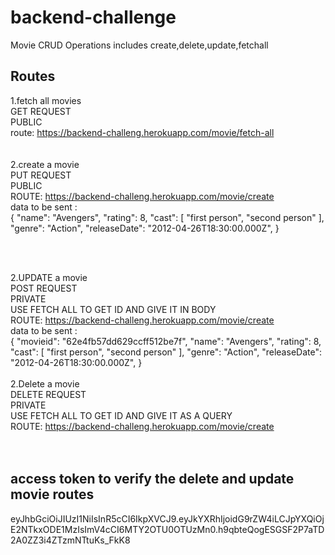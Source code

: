 # backend-challenge
Movie CRUD Operations includes create,delete,update,fetchall

## Routes

1.fetch all movies <br />
GET REQUEST <br />
PUBLIC <br />
route: https://backend-challeng.herokuapp.com/movie/fetch-all <br />
 <br /> <br />
2.create a movie <br />
PUT REQUEST <br />
PUBLIC <br />
ROUTE: https://backend-challeng.herokuapp.com/movie/create <br />
data to be sent :  <br />
  {
        "name": "Avengers",
        "rating": 8,
        "cast": [
            "first person",
            "second person"
        ],
        "genre": "Action",
        "releaseDate": "2012-04-26T18:30:00.000Z",
    }
    
  <br /> <br />

2.UPDATE a movie <br />
POST REQUEST <br />
PRIVATE <br />
USE FETCH ALL TO GET ID AND GIVE IT IN BODY <br />
ROUTE: https://backend-challeng.herokuapp.com/movie/create <br />
data to be sent :  <br />
  {
        "movieid": "62e4fb57dd629ccff512be7f",
        "name": "Avengers",
        "rating": 8,
        "cast": [
            "first person",
            "second person"
        ],
        "genre": "Action",
        "releaseDate": "2012-04-26T18:30:00.000Z",
    }
 <br /> <br />
2.Delete a movie <br />
DELETE REQUEST <br />
PRIVATE <br />
USE FETCH ALL TO GET ID AND GIVE IT AS A QUERY <br />
ROUTE: https://backend-challeng.herokuapp.com/movie/create <br /> <br /> <br />

  


## access token to verify the delete and update movie routes
eyJhbGciOiJIUzI1NiIsInR5cCI6IkpXVCJ9.eyJkYXRhIjoidG9rZW4iLCJpYXQiOjE2NTkxODE1MzIsImV4cCI6MTY2OTU0OTUzMn0.h9qbteQogESGSF2P7aTD2A0ZZ3i4ZTzmNTtuKs_FkK8
